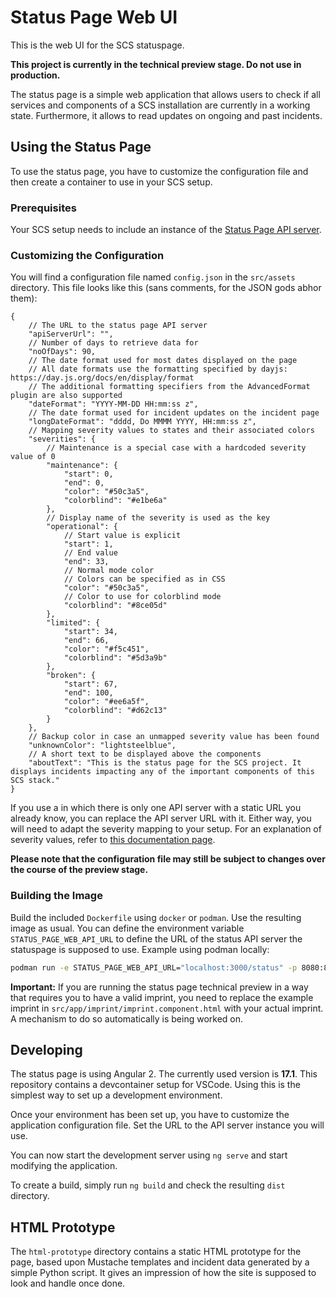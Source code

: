 # Status Page Web UI

This is the web UI for the SCS statuspage.

**This project is currently in the technical preview stage. Do not use in production.**

The status page is a simple web application that allows users to check if all services and components of a SCS installation are currently in a working state. Furthermore, it allows to read updates on ongoing and past incidents.

## Using the Status Page

To use the status page, you have to customize the configuration file and then create a container to use in your SCS setup.

### Prerequisites

Your SCS setup needs to include an instance of the [Status Page API server](https://github.com/SovereignCloudStack/status-page-api).

### Customizing the Configuration

You will find a configuration file named `config.json` in the `src/assets` directory. This file looks like this (sans comments, for the JSON gods abhor them):

```json5
{
    // The URL to the status page API server
    "apiServerUrl": "",
    // Number of days to retrieve data for
    "noOfDays": 90,
    // The date format used for most dates displayed on the page
    // All date formats use the formatting specified by dayjs: https://day.js.org/docs/en/display/format
    // The additional formatting specifiers from the AdvancedFormat plugin are also supported
    "dateFormat": "YYYY-MM-DD HH:mm:ss z",
    // The date format used for incident updates on the incident page
    "longDateFormat": "dddd, Do MMMM YYYY, HH:mm:ss z",
    // Mapping severity values to states and their associated colors
    "severities": {
        // Maintenance is a special case with a hardcoded severity value of 0
        "maintenance": {
            "start": 0,
            "end": 0,
            "color": "#50c3a5",
            "colorblind": "#e1be6a"
        },
        // Display name of the severity is used as the key
        "operational": {
            // Start value is explicit
            "start": 1,
            // End value
            "end": 33,
            // Normal mode color
            // Colors can be specified as in CSS
            "color": "#50c3a5",
            // Color to use for colorblind mode
            "colorblind": "#8ce05d"
        },
        "limited": {
            "start": 34,
            "end": 66,
            "color": "#f5c451",
            "colorblind": "#5d3a9b"
        },
        "broken": {
            "start": 67,
            "end": 100,
            "color": "#ee6a5f",
            "colorblind": "#d62c13"
        }
    },
    // Backup color in case an unmapped severity value has been found
    "unknownColor": "lightsteelblue",
    // A short text to be displayed above the components
    "aboutText": "This is the status page for the SCS project. It displays incidents impacting any of the important components of this SCS stack."
}
```

If you use a in which there is only one API server with a static URL you already know, you can replace the API server URL with it. Either way, you will need to adapt the severity mapping to your setup. For an explanation of severity values, refer to [this documentation page](https://docs.scs.community/standards/scs-0402-v1-status-page-openapi-spec-decision#severity).

**Please note that the configuration file may still be subject to changes over the course of the preview stage.**

### Building the Image

Build the included `Dockerfile` using `docker` or `podman`. Use the resulting image as usual. You can define the environment variable `STATUS_PAGE_WEB_API_URL` to define the URL of the status API server the statuspage is supposed to use. Example using podman locally:

```sh
podman run -e STATUS_PAGE_WEB_API_URL="localhost:3000/status" -p 8080:8080 scs-status-page-web
```

**Important:** If you are running the status page technical preview in a way that requires you to have a valid imprint, you need to replace the example imprint in `src/app/imprint/imprint.component.html` with your actual imprint. A mechanism to do so automatically is being worked on.

## Developing

The status page is using Angular 2. The currently used version is **17.1**. This repository contains a devcontainer setup for VSCode. Using this is the simplest way to set up a development environment.

Once your environment has been set up, you have to customize the application configuration file. Set the URL to the API server instance you will use.

You can now start the development server using `ng serve` and start modifying the application.

To create a build, simply run `ng build` and check the resulting `dist` directory.

## HTML Prototype

The `html-prototype` directory contains a static HTML prototype for the page, based upon Mustache templates and incident data generated by a simple Python script. It gives an impression of how the site is supposed to look and handle once done.

